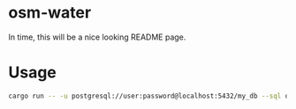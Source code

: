 # osm-water
In time, this will be a nice looking README page.

# Usage
```bash
cargo run -- -u postgresql://user:password@localhost:5432/my_db --sql query.sql -w og-water-polys.shp -o intersected-water-polys.geojson
```
